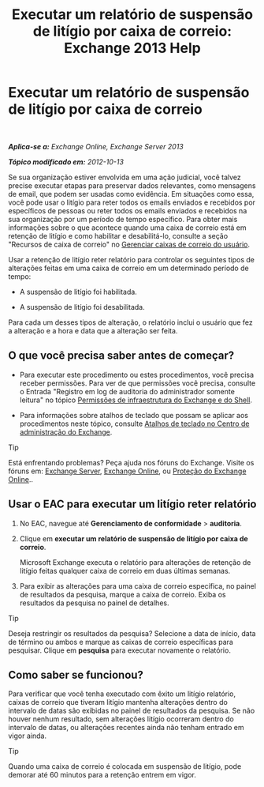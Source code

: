 ﻿---
title: 'Executar um relatório de suspensão de litígio por caixa de correio: Exchange 2013 Help'
TOCTitle: Executar um relatório de suspensão de litígio por caixa de correio
ms:assetid: 98c46226-2f48-42c6-a741-34bb5944f519
ms:mtpsurl: https://technet.microsoft.com/pt-br/library/JJ150542(v=EXCHG.150)
ms:contentKeyID: 50484757
ms.date: 05/22/2018
mtps_version: v=EXCHG.150
ms.translationtype: MT
---

# Executar um relatório de suspensão de litígio por caixa de correio

 

_**Aplica-se a:** Exchange Online, Exchange Server 2013_

_**Tópico modificado em:** 2012-10-13_

Se sua organização estiver envolvida em uma ação judicial, você talvez precise executar etapas para preservar dados relevantes, como mensagens de email, que podem ser usadas como evidência. Em situações como essa, você pode usar o litígio para reter todos os emails enviados e recebidos por específicos de pessoas ou reter todos os emails enviados e recebidos na sua organização por um período de tempo específico. Para obter mais informações sobre o que acontece quando uma caixa de correio está em retenção de litígio e como habilitar e desabilitá-lo, consulte a seção "Recursos de caixa de correio" no [Gerenciar caixas de correio do usuário](manage-user-mailboxes-exchange-2013-help.md).

Usar a retenção de litígio reter relatório para controlar os seguintes tipos de alterações feitas em uma caixa de correio em um determinado período de tempo:

  - A suspensão de litígio foi habilitada.

  - A suspensão de litígio foi desabilitada.

Para cada um desses tipos de alteração, o relatório inclui o usuário que fez a alteração e a hora e data que a alteração ser feita.

## O que você precisa saber antes de começar?

  - Para executar este procedimento ou estes procedimentos, você precisa receber permissões. Para ver de que permissões você precisa, consulte o Entrada "Registro em log de auditoria do administrador somente leitura" no tópico [Permissões de infraestrutura do Exchange e do Shell](exchange-and-shell-infrastructure-permissions-exchange-2013-help.md).

  - Para informações sobre atalhos de teclado que possam se aplicar aos procedimentos neste tópico, consulte [Atalhos de teclado no Centro de administração do Exchange](keyboard-shortcuts-in-the-exchange-admin-center-exchange-online-protection-help.md).


> [!TIP]
> Está enfrentando problemas? Peça ajuda nos fóruns do Exchange. Visite os fóruns em: <A href="https://go.microsoft.com/fwlink/p/?linkid=60612">Exchange Server</A>, <A href="https://go.microsoft.com/fwlink/p/?linkid=267542">Exchange Online</A>, ou <A href="https://go.microsoft.com/fwlink/p/?linkid=285351">Proteção do Exchange Online</A>..



## Usar o EAC para executar um litígio reter relatório

1.  No EAC, navegue até **Gerenciamento de conformidade** \> **auditoria**.

2.  Clique em **executar um relatório de suspensão de litígio por caixa de correio**.
    
    Microsoft Exchange executa o relatório para alterações de retenção de litígio feitas qualquer caixa de correio em duas últimas semanas.

3.  Para exibir as alterações para uma caixa de correio específica, no painel de resultados da pesquisa, marque a caixa de correio. Exiba os resultados da pesquisa no painel de detalhes.


> [!TIP]
> Deseja restringir os resultados da pesquisa? Selecione a data de início, data de término ou ambos e marque as caixas de correio específicas para pesquisar. Clique em <STRONG>pesquisa</STRONG> para executar novamente o relatório.



## Como saber se funcionou?

Para verificar que você tenha executado com êxito um litígio relatório, caixas de correio que tiveram litígio mantenha alterações dentro do intervalo de datas são exibidas no painel de resultados da pesquisa. Se não houver nenhum resultado, sem alterações litígio ocorreram dentro do intervalo de datas, ou alterações recentes ainda não tenham entrado em vigor ainda.


> [!TIP]
> Quando uma caixa de correio é colocada em suspensão de litígio, pode demorar até 60 minutos para a retenção entrem em vigor.



